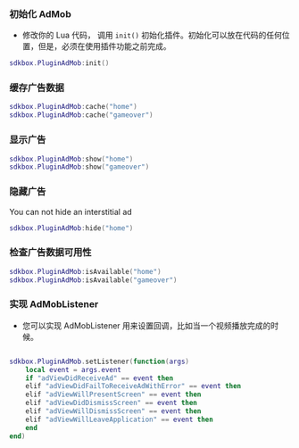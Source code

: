 ### 初始化 AdMob
* 修改你的 Lua 代码， 调用 `init()` 初始化插件。初始化可以放在代码的任何位置，但是，必须在使用插件功能之前完成。
```lua
sdkbox.PluginAdMob:init()
```

### 缓存广告数据
```lua
sdkbox.PluginAdMob:cache("home")
sdkbox.PluginAdMob:cache("gameover")
```

### 显示广告
```lua
sdkbox.PluginAdMob:show("home")
sdkbox.PluginAdMob:show("gameover")
```

### 隐藏广告
You can not hide an interstitial ad
```lua
sdkbox.PluginAdMob:hide("home")
```

### 检查广告数据可用性
```lua
sdkbox.PluginAdMob:isAvailable("home")
sdkbox.PluginAdMob:isAvailable("gameover")
```

### 实现 AdMobListener
* 您可以实现 AdMobListener 用来设置回调，比如当一个视频播放完成的时候。
```lua

sdkbox.PluginAdMob.setListener(function(args)
    local event = args.event
    if "adViewDidReceiveAd" == event then
    elif "adViewDidFailToReceiveAdWithError" == event then
    elif "adViewWillPresentScreen" == event then
    elif "adViewDidDismissScreen" == event then
    elif "adViewWillDismissScreen" == event then
    elif "adViewWillLeaveApplication" == event then
    end
end)

```
